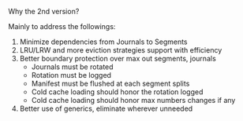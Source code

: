 Why the 2nd version?

Mainly to address the followings:
1. Minimize dependencies from Journals to Segments
2. LRU/LRW and more eviction strategies support with efficiency
3. Better boundary protection over max out segments, journals
    * Journals must be rotated
    * Rotation must be logged
    * Manifest must be flushed at each segment splits
    * Cold cache loading should honor the rotation logged
    * Cold cache loading should honor max numbers changes if any
4. Better use of generics, eliminate wherever unneeded
